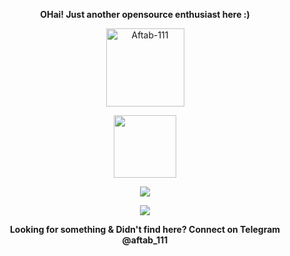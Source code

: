 <p align="center"><strong>OHai! Just another opensource enthusiast here :)</strong></p>
<p align="center"><img width="125" src="https://komarev.com/ghpvc/?username=Aftab-111&style=flat-square" alt="Aftab-111"></p>
<p align="center"><img width="100" src="https://github.githubassets.com/images/mona-whisper.gif"></p>
<p align="center"><a href="https://github.com/Aftab-111"><img src="https://github-readme-stats.vercel.app/api?username=Aftab-111&show_icons=true&theme=highcontrast"></a></p>
<p align="center"><a href="https://github.com/Aftab-111"><img src="https://github-readme-stats.vercel.app/api/top-langs/?username=Aftab-111&theme=highcontrast&layout=compact"></a></p>
<p align="center"><strong>Looking for something & Didn't find here? Connect on Telegram @aftab_111<strong></p>
